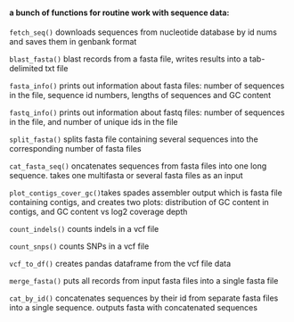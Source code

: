 #### a bunch of functions for routine work with sequence data:

`fetch_seq()` downloads sequences from nucleotide database by id nums and saves them in genbank format

`blast_fasta()` blast records from a fasta file, writes results into a tab-delimited txt file

`fasta_info()` prints out information about fasta files: number of sequences in the file, sequence id numbers, lengths of sequences and GC content

`fastq_info()` prints out information about fastq files: number of sequences in the file, and number of unique ids in the file

`split_fasta()` splits fasta file containing several sequences into the corresponding number of fasta files

`cat_fasta_seq()` oncatenates  sequences from fasta files into one long sequence. takes one multifasta  or several fasta files as an input

`plot_contigs_cover_gc()`takes spades assembler output which is fasta file containing contigs, and creates two plots:  distribution of GC content in contigs, and GC content vs log2 coverage depth 

`count_indels()` counts indels in a vcf file

`count_snps()` counts SNPs in a vcf file

`vcf_to_df()` creates pandas dataframe from the vcf file data

`merge_fasta()` puts all records from input fasta files into a single fasta file

`cat_by_id()` concatenates sequences by their id from separate fasta files into a single sequence. outputs fasta with concatenated sequences
